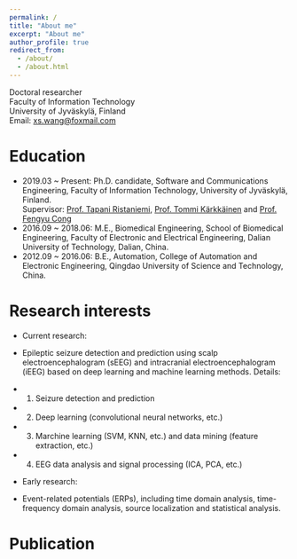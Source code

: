 ```yaml
---
permalink: /
title: "About me"
excerpt: "About me"
author_profile: true
redirect_from: 
  - /about/
  - /about.html
---
```

Doctoral researcher \
Faculty of Information Technology\
University of Jyväskylä, Finland\
Email: xs.wang@foxmail.com


Education
======
- 2019.03 ~ Present: Ph.D. candidate, Software and Communications Engineering, Faculty of Information Technology, University of Jyväskylä, Finland.\
  Supervisor: [Prof. Tapani Ristaniemi](https://scholar.google.com/citations?user=OwGqX4AAAAAJ&hl=zh-CN), 
[Prof. Tommi Kärkkäinen](https://scholar.google.com/citations?hl=en&user=x65tCsUAAAAJ&view_op=list_works&sortby=pubdate) and 
[Prof. Fengyu Cong](https://scholar.google.com/citations?hl=en&user=Jd0dQA8AAAAJ&view_op=list_works)
- 2016.09 ~ 2018.06: M.E., Biomedical Engineering, School of Biomedical Engineering, Faculty of Electronic and Electrical Engineering, Dalian University of Technology, Dalian, China.
- 2012.09 ~ 2016.06: B.E., Automation, College of Automation and Electronic Engineering, Qingdao University of Science and Technology, China.


Research interests
======
- Current research:
- Epileptic seizure detection and prediction using scalp electroencephalogram (sEEG) and intracranial
electroencephalogram (iEEG) based on deep learning and machine learning methods. Details:
- 1. Seizure detection and prediction
- 2. Deep learning (convolutional neural networks, etc.)
- 3. Marchine learning (SVM, KNN, etc.) and data mining (feature extraction, etc.)
- 4. EEG data analysis and signal processing (ICA, PCA, etc.)

- Early research:
- Event-related potentials (ERPs), including time domain analysis, time-frequency domain analysis, source localization and statistical analysis.

Publication
======




